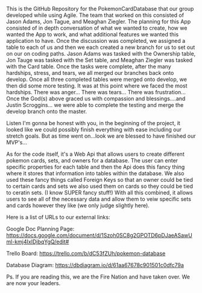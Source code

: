 This is the GitHub Repository for the PokemonCardDatabase that our group developed while using Agile. 
The team that worked on this consisted of Jason Adams, Jon Tague, and Meaghan Ziegler. 
The planning for this App consisted of in depth conversation of what we wanted to create, how we wanted the App to work, and what additional features we wanted this application to have.
Once the discussion was completed, we assigned a table to each of us and then we each created a new branch for us to set out on our on coding paths.
Jason Adams was tasked with the Ownership table, Jon Tauge was tasked with the Set table, and Meaghan Ziegler was tasked with the Card table.
Once the tasks were complete, after the many hardships, stress, and tears, we all merged our branches back onto develop.
Once all three completed tables were merged onto develop, we then did some more testing.
It was at this point where we faced the most hardships. There was anger... There was tears... There was frustration...
Once the God(s) above graced us with compassion and blessings....and Justin Scroggins... we were able to complete the testing and merge the develop branch onto the master.

Listen I'm gonna be honest with you, in the beginning of the project, it looked like we could possibly finish everything with ease including our stretch goals. 
But as time went on...look we are blessed to have finished our MVP's...

As for the code itself, it's a Web Api that allows users to create different pokemon cards, sets, and owners for a database. 
The user can enter specific properties for each table and then the Api does this fancy thing where it stores that information into tables within the database.
We also used these fancy things called Foreign Keys so that an owner could be tied to certain cards and sets we also used them on cards so they could be tied to ceratin sets. (I know SUPER fancy stuff!)
With all this combined, it allows users to see all of the necessary data and allow them to veiw specific sets and cards however they like (we only judge slightly here).

Here is a list of URLs to our external links:

Google Doc Planning Page: https://docs.google.com/document/d/1Szoh0SC8g2GPOTD6pDJaeASawUml-kmj4IxIDjbqYgQ/edit#

Trello Board: https://trello.com/b/dC53fZUh/pokemon-database

Database Diagram: https://dbdiagram.io/d/61aa67678c901501c0dfc79a





Ps. If you are reading this, we are the Fire Nation and have taken over. We are now your leaders.
